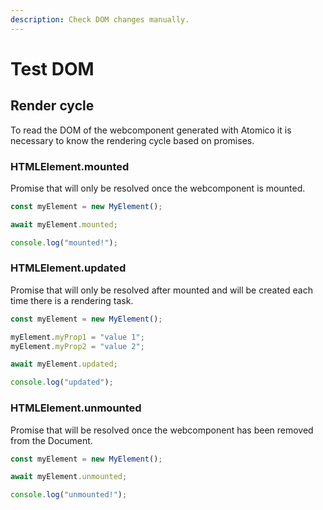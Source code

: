 ```yaml
---
description: Check DOM changes manually.
---
```


# Test DOM

## Render cycle

To read the DOM of the webcomponent generated with Atomico it is necessary to know the rendering cycle based on promises.

### HTMLElement.mounted

Promise that will only be resolved once the webcomponent is mounted.

```jsx
const myElement = new MyElement();

await myElement.mounted;

console.log("mounted!");
```

### HTMLElement.updated

Promise that will only be resolved after mounted and will be created each time there is a rendering task.

```jsx
const myElement = new MyElement();

myElement.myProp1 = "value 1";
myElement.myProp2 = "value 2";

await myElement.updated;

console.log("updated");
```

### HTMLElement.unmounted

Promise that will be resolved once the webcomponent has been removed from the Document.

```jsx
const myElement = new MyElement();

await myElement.unmounted;

console.log("unmounted!");
```

